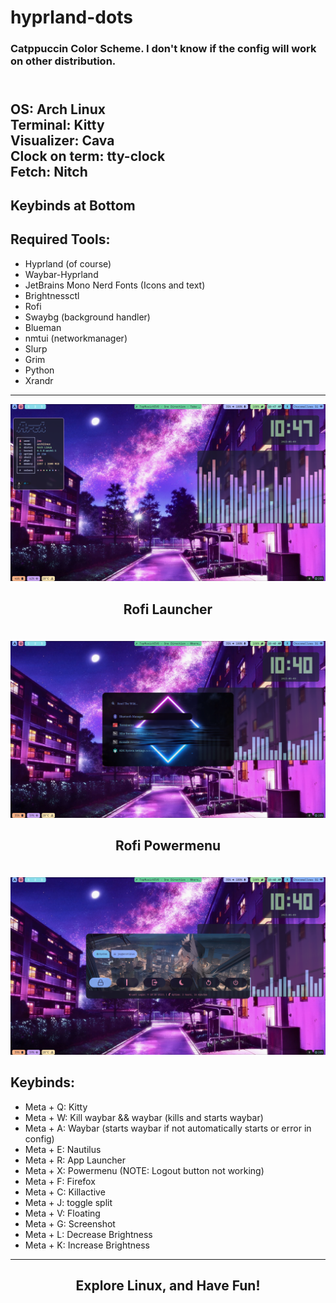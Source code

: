 # hyprland-dots
### Catppuccin Color Scheme. I don't know if the config will work on other distribution.
\
OS: Arch Linux
\
Terminal: Kitty
\
Visualizer: Cava
\
Clock on term: tty-clock
\
Fetch: Nitch
---
Keybinds at Bottom
---
## Required Tools:
+ Hyprland (of course)
+ Waybar-Hyprland
+ JetBrains Mono Nerd Fonts (Icons and text)
+ Brightnessctl
+ Rofi
+ Swaybg (background handler)
+ Blueman
+ nmtui (networkmanager)
+ Slurp
+ Grim
+ Python
+ Xrandr
---
![alt text](https://github.com/Jayy-Dev/hyprland-dots/blob/main/dots/preview/main.png?raw=true)
## <p align=center>Rofi Launcher</a>
\
![alt text](https://github.com/Jayy-Dev/hyprland-dots/blob/main/dots/preview/launcher.png?raw=true)
## <p align=center>Rofi Powermenu</a>
\
![alt text](https://github.com/Jayy-Dev/hyprland-dots/blob/main/dots/preview/powermenu.png?raw=true)

## Keybinds:
+ Meta + Q:  Kitty
+ Meta + W: Kill waybar && waybar (kills and starts waybar)
+ Meta + A: Waybar (starts waybar if not automatically starts or error in config)
+ Meta + E: Nautilus
+ Meta + R: App Launcher
+ Meta + X: Powermenu (NOTE: Logout  button not working)
+ Meta + F: Firefox
+ Meta + C: Killactive
+ Meta + J: toggle split
+ Meta + V: Floating
+ Meta + G: Screenshot
+ Meta + L: Decrease Brightness
+ Meta + K: Increase Brightness
---
## <p align=center>Explore Linux, and Have Fun!</a>
